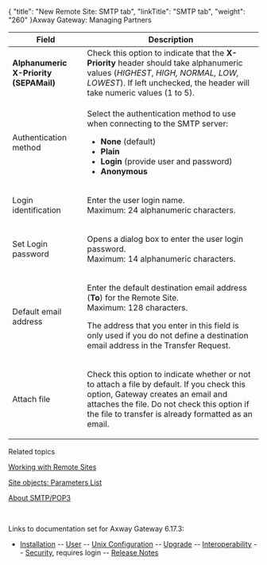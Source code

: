 {
    "title": "New Remote Site: SMTP tab",
    "linkTitle": "SMTP tab",
    "weight": "260"
}<span class="mc-variable axway_variables.Component_Long_Name variable">Axway Gateway</span>: Managing Partners

<table>
         
         
         
   
   <thead>
      <tr>
<th class="HeadE-Column1-Header1">Field         </th>
<th class="HeadD-Column1-Header1">Description         </th>
      </tr>
   </thead>
   <tbody>
      <tr>
         <td><strong>Alphanumeric X-Priority (SEPAMail)</strong>         </td>
         <td>Check this option to indicate that the <strong>X-Priority</strong> header should take alphanumeric values (<em>HIGHEST</em>, <em>HIGH, NORMAL, LOW, LOWEST</em>). If left unchecked, the header will take numeric values (1 to 5).         </td>
      </tr>
      <tr>
         <td><p>Authentication method</p>         </td>
         <td><p>Select the authentication method to use when connecting to the SMTP server:</p>
<ul>
<li><span style="font-weight: bold;">None</span> (default)</li>
<li><span style="font-weight: bold;">Plain</span></li>
<li><span style="font-weight: bold;">Login</span> (provide user and password)</li>
<li><span style="font-weight: bold;">Anonymous</span></li>
</ul>         </td>
      </tr>
      <tr>
         <td><p>Login identification</p>         </td>
         <td><p>Enter the user login name.<br />
Maximum: 24 alphanumeric characters.</p>         </td>
      </tr>
      <tr>
         <td><p>Set Login password</p>         </td>
         <td><p>Opens a dialog box to enter the user login password.<br />
Maximum: 14 alphanumeric characters.</p>         </td>
      </tr>
      <tr>
         <td><p>Default email address</p>         </td>
         <td><p>Enter the default destination email address (<span style="font-weight: bold;">To</span>) for the Remote Site.<br />
Maximum: 128 characters.</p>
<p>The address that you enter in this field is only used if you do not define a destination email address in the Transfer Request.</p>         </td>
      </tr>
      <tr>
         <td><p>Attach file</p>         </td>
         <td><p>Check this option to indicate whether or not to attach a file by default. If you check this option, Gateway creates an email and attaches the file. Do not check this option if the file to transfer is already formatted as an email.</p>         </td>
      </tr>
   </tbody>
</table>

Related topics

[Working with Remote Sites](../)

[Site objects: Parameters List](../../managing_local_sites_cli/sites_parameter_list)

[About SMTP/POP3](../../../../protocols_about/smtp_pop3_about)

 

Links to documentation set for Axway Gateway <span class="mc-variable axway_variables.Release_Number variable">6.17.3</span>:

-   [Installation](#) -- [User](#) -- [Unix Configuration](#) -- [Upgrade](#) -- [Interoperability](#) -- [Security](#), requires login -- [Release Notes](#)
